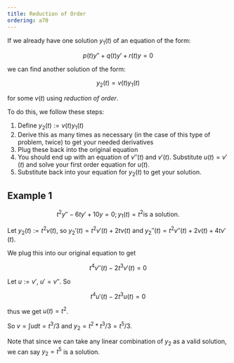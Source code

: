 ```yaml
---
title: Reduction of Order
ordering: a70
---
```


If we already have one solution $y_1(t)$ of an equation of the form:

$$
p(t)y'' + q(t)y' + r(t)y = 0
$$

we can find another solution of the form:

$$
y_2(t) = v(t)y_1(t)
$$

for some $v(t)$ using *reduction of order*.

To do this, we follow these steps:

1. Define $y_2(t) := v(t)y_1(t)$
2. Derive this as many times as necessary (in the case of this type of problem, twice) to get your needed derivatives
3. Plug these back into the original equation
4. You should end up with an equation of $v''(t)$ and $v'(t)$. Substitute $u(t) = v'(t)$ and solve your first order equation for $u(t)$.
5. Substitute back into your equation for $y_2(t)$ to get your solution.

## Example 1

$$
t^2y'' - 6ty' + 10y = 0; y_1(t) = t^2 \text{is a solution.}
$$

Let $y_2(t) := t^2v(t)$, so $y_2'(t) = t^2v'(t) + 2tv(t)$ and $y_2''(t) = t^2v''(t) + 2v(t) + 4tv'(t)$.

We plug this into our original equation to get

$$
t^4v''(t) - 2t^3v'(t) = 0
$$


Let $u := v'$, $u' = v''$. So

$$
t^4u'(t) - 2t^3u(t) = 0
$$

thus we get $u(t) = t^2$.

So $v = \int u dt = t^3/3$ and $y_2 = t^2 * t^3/3 = t^5/3$.

Note that since we can take any linear combination of $y_2$ as a valid solution, we can say $y_2 = t^5$ is a solution.
